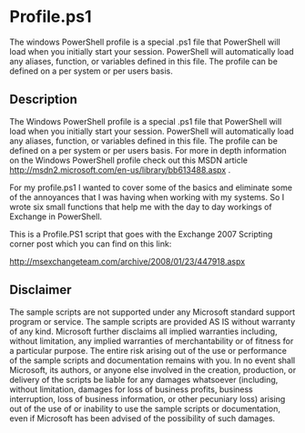 # Profile.ps1

The windows PowerShell profile is a special .ps1 file that PowerShell will load when you initially start your session. PowerShell will automatically load any aliases, function, or variables defined in this file. The profile can be defined on a per system or per users basis.

## Description

The Windows PowerShell profile is a special .ps1 file that PowerShell will load when you initially start your session. PowerShell will automatically load any aliases, function, or variables defined in this file. The profile can be defined on a per system or per users basis. For more in depth information on the Windows PowerShell profile check out this MSDN article http://msdn2.microsoft.com/en-us/library/bb613488.aspx .

For my profile.ps1 I wanted to cover some of the basics and eliminate some of the annoyances that I was having when working with my systems. So I wrote six small functions that help me with the day to day workings of Exchange in PowerShell.

This is a Profile.PS1 script that goes with the Exchange 2007 Scripting corner post which you can find on this link:

http://msexchangeteam.com/archive/2008/01/23/447918.aspx

## Disclaimer

The sample scripts are not supported under any Microsoft standard support program or service. The sample scripts are provided AS IS without warranty of any kind. Microsoft further disclaims all implied warranties including, without limitation, any implied warranties of merchantability or of fitness for a particular purpose. The entire risk arising out of the use or performance of the sample scripts and documentation remains with you. In no event shall Microsoft, its authors, or anyone else involved in the creation, production, or delivery of the scripts be liable for any damages whatsoever (including, without limitation, damages for loss of business profits, business interruption, loss of business information, or other pecuniary loss) arising out of the use of or inability to use the sample scripts or documentation, even if Microsoft has been advised of the possibility of such damages.